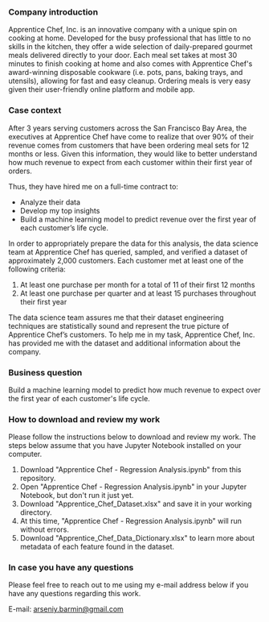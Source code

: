 ### Company introduction
Apprentice Chef, Inc. is an innovative company with a unique spin on cooking at home. Developed for the busy professional that has little to no skills in the kitchen, they offer a wide selection of daily-prepared gourmet meals delivered directly to your door. Each meal set takes at most 30 minutes to finish cooking at home and also comes with Apprentice Chef's award-winning disposable cookware (i.e. pots, pans, baking trays, and utensils), allowing for fast and easy cleanup. Ordering meals is very easy given their user-friendly online platform and mobile app.

### Case context
After 3 years serving customers across the San Francisco Bay Area, the executives at Apprentice Chef have come to realize that over 90% of their revenue comes from customers that have been ordering meal sets for 12 months or less. Given this information, they would like to better understand how much revenue to expect from each customer within their first year of orders.

Thus, they have hired me on a full-time contract to:
- Analyze their data
- Develop my top insights
- Build a machine learning model to predict revenue over the first year of each customer’s life cycle.

In order to appropriately prepare the data for this analysis, the data science team at Apprentice Chef has queried, sampled, and verified a dataset of approximately 2,000 customers. Each customer met at least one of the following criteria:
1. At least one purchase per month for a total of 11 of their first 12 months
2. At least one purchase per quarter and at least 15 purchases throughout their first year

The data science team assures me that their dataset engineering techniques are statistically sound and represent the true picture of Apprentice Chef’s customers. To help me in my task, Apprentice Chef, Inc. has provided me with the dataset and additional information about the company.

### Business question
Build a machine learning model to predict how much revenue to expect over the first year of each customer's life cycle.

### How to download and review my work
Please follow the instructions below to download and review my work. The steps below assume that you have Jupyter Notebook installed on your computer. 

1. Download "Apprentice Chef - Regression Analysis.ipynb" from this repository.
2. Open "Apprentice Chef - Regression Analysis.ipynb" in your Jupyter Notebook, but don't run it just yet.
3. Download "Apprentice_Chef_Dataset.xlsx" and save it in your working directory.
4. At this time, "Apprentice Chef - Regression Analysis.ipynb" will run without errors.
5. Download "Apprentice_Chef_Data_Dictionary.xlsx" to learn more about metadata of each feature found in the dataset.

### In case you have any questions
Please feel free to reach out to me using my e-mail address below if you have any questions regarding this work. 

E-mail: arseniy.barmin@gmail.com
